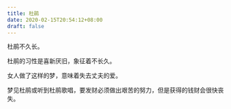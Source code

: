 ```yaml
---
title: 杜鹃
date: 2020-02-15T20:54:12+08:00
draft: false
---
```


杜鹃不久长。<br>


杜鹃的习性是喜新厌旧，象征着不长久。<br>


女人做了这样的梦，意味着失去丈夫的爱。<br>


梦见杜鹃或听到杜鹃歌唱，要发财必须做出艰苦的努力，但是获得的钱财会很快丧失。<br>
